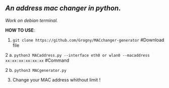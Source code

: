 
***An address mac changer in python.***
-
*Work on debian terminal.*



**HOW TO USE**:

1. ``git clone https://github.com/Grogny/MACchanger-generator`` #Download file 

2 a. ``python3 MACaddress.py --interface eth0 or wlan0 --macaddress xx:xx:xx:xx:xx:xx`` #Command

2 b. ``python3 MACgenerator.py``

3. Change your MAC address whithout limit !
